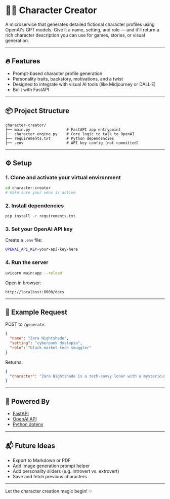 # 🧙‍♂️ Character Creator

A microservice that generates detailed fictional character profiles using OpenAI's GPT models. Give it a name, setting, and role — and it'll return a rich character description you can use for games, stories, or visual generation.

---

## 🔥 Features

- Prompt-based character profile generation
- Personality traits, backstory, motivations, and a twist
- Designed to integrate with visual AI tools (like Midjourney or DALL·E)
- Built with FastAPI

---

## 📦 Project Structure

```
character-creator/
├── main.py                # FastAPI app entrypoint
├── character_engine.py    # Core logic to talk to OpenAI
├── requirements.txt       # Python dependencies
├── .env                   # API key config (not committed)
```

---

## ⚙️ Setup

### 1. Clone and activate your virtual environment

```bash
cd character-creator
# make sure your venv is active
```

### 2. Install dependencies

```bash
pip install -r requirements.txt
```

### 3. Set your OpenAI API key

Create a `.env` file:

```bash
OPENAI_API_KEY=your-api-key-here
```

### 4. Run the server

```bash
uvicorn main:app --reload
```

Open in browser:
```
http://localhost:8000/docs
```

---

## 🧪 Example Request

POST to `/generate`:
```json
{
  "name": "Zara Nightshade",
  "setting": "cyberpunk dystopia",
  "role": "black market tech smuggler"
}
```

Returns:
```json
{
  "character": "Zara Nightshade is a tech-savvy loner with a mysterious past..."
}
```

---

## 🧠 Powered By

- [FastAPI](https://fastapi.tiangolo.com)
- [OpenAI API](https://platform.openai.com)
- [Python dotenv](https://pypi.org/project/python-dotenv/)

---

## 📬 Future Ideas

- Export to Markdown or PDF
- Add image generation prompt helper
- Add personality sliders (e.g. introvert vs. extrovert)
- Save and fetch previous characters

---

Let the character creation magic begin! ✨


